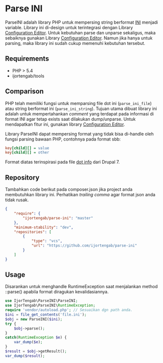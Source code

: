 Parse INI
==================

ParseINI adalah library PHP untuk mempersing string berformat [INI][2] menjadi
variable. Library ini di-design untuk terintegrasi dengan Library
[Configuration Editor][1]. Untuk kebutuhan parse dan unparse sekaligus, maka
sebaiknya gunakan Library [Configuration Editor][1]. Namun jika hanya untuk
parsing, maka library ini sudah cukup memenuhi kebutuhan tersebut.

[1]: https://github.com/ijortengab/configuration-editor
[2]: https://en.wikipedia.org/wiki/INI_file

## Requirements
 - PHP > 5.4
 - ijortengab/tools

## Comparison

PHP telah memiliki fungsi untuk memparsing file dot ini (```parse_ini_file```)
atau string berformat ini  (```parse_ini_string```). Tujuan utama dibuat library
ini adalah untuk mempertahankan *comment* yang terdapat pada informasi di format
INI agar tetap exists saat dilakukan dump/unparse. Untuk mendapatkan fitur ini,
gunakan library [Configuration Editor][1].

Library ParseINI dapat mempersing format yang tidak bisa di-handle oleh fungsi
parsing bawaan PHP, contohnya pada format sbb:
```ini
key[child][] = value
key[child][] = other
```

Format diatas terinspirasi pada file [dot info][4] dari Drupal 7.

[4]: https://www.drupal.org/node/542202

## Repository

Tambahkan code berikut pada composer.json jika project anda membutuhkan library
ini. Perhatikan _trailing comma_ agar format json anda tidak rusak.

```json
{
    "require": {
        "ijortengab/parse-ini": "master"
    },
    "minimum-stability": "dev",
    "repositories": [
        {
            "type": "vcs",
            "url": "https://github.com/ijortengab/parse-ini"
        }
    ]
}
```

## Usage

Disarankan untuk menghandle RuntimeException saat menjalankan method ::parse()
apabila format diragukan kevalidasiannya.

```php
use IjorTengab\ParseINI\ParseINI;
use IjorTengab\ParseINI\RuntimeException;
require 'vendor/autoload.php'; // Sesuaikan dgn path anda.
$ini = file_get_contents('file.ini');
$obj = new ParseINI($ini);
try {
    $obj->parse();
}
catch(RuntimeException $e) {
    var_dump($e);
}
$result = $obj->getResult();
var_dump($result);
```
